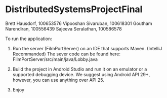 # DistributedSystemsProjectFinal

Brett Hausdorf, 100653576
Vipooshan Sivaruban, 100618301 
Goutham Narendiran, 100556439
Sajeeva Seralathan, 100586578 

To run the application:

1) Run the server (FilmPortServer) on an IDE that supports Maven. (IntelliJ Recommanded) 
   The sever code can be found here: FilmPortServer/src/main/java/Lobby.java

2) Build the project in Android Studio and run it on an emulator or a supported debugging device. We suggest using Android API 29+, however, you can use anything over API 25.

3) Enjoy 
